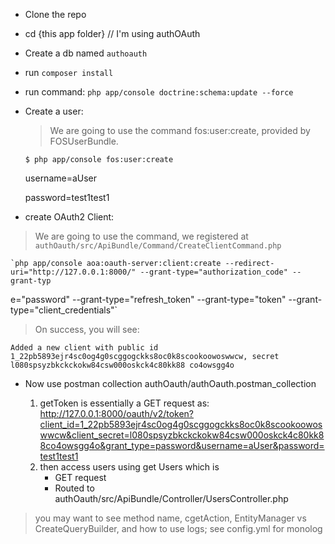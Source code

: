 
* Clone the repo
* cd {this app folder} // I'm using authOAuth
* Create a db named `authoauth`
* run `composer install`
* run command: `php app/console doctrine:schema:update --force`
* Create a user:
    > We are going to use the command fos:user:create, provided by FOSUserBundle.

    `$ php app/console fos:user:create`
    
    username=aUser
    
    password=test1test1

* create OAuth2 Client:
> We are going to use the command, we registered at `authOauth/src/ApiBundle/Command/CreateClientCommand.php`

    `php app/console aoa:oauth-server:client:create --redirect-uri="http://127.0.0.1:8000/" --grant-type="authorization_code" --grant-typ
e="password" --grant-type="refresh_token" --grant-type="token" --grant-type="client_credentials"`

> On success, you will see:

`Added a new client with public id 1_22pb5893ejr4sc0og4g0scggogckks8oc0k8scookoowoswwcw, secret l080spsyzbkckckokw84csw000oskck4c80kk88
co4owsgg4o`

* Now use postman collection authOauth/authOauth.postman_collection 

    1) getToken is essentially a GET request as: http://127.0.0.1:8000/oauth/v2/token?client_id=1_22pb5893ejr4sc0og4g0scggogckks8oc0k8scookoowoswwcw&client_secret=l080spsyzbkckckokw84csw000oskck4c80kk88co4owsgg4o&grant_type=password&username=aUser&password=test1test1
    2) then access users using get Users which is 
        * GET request
        * Routed to authOauth/src/ApiBundle/Controller/UsersController.php

> you may want to see method name, cgetAction, EntityManager vs CreateQueryBuilder, and how to use logs; see config.yml for monolog